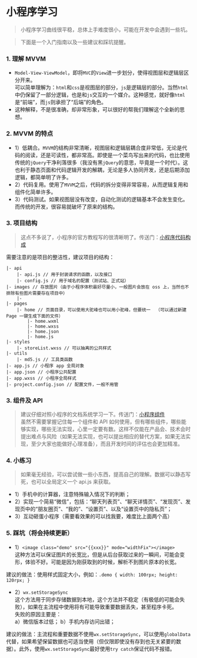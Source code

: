 # 小程序学习
> 小程序学习曲线很平稳，总体上手难度很小，可能在开发中会遇到一些坑。  

> 下面是一个入门指南以及一些建议和踩坑提醒。

### 1. 理解 MVVM
- `Model-View-ViewModel`，即将`MVC`的`View`进一步划分，使得视图层和逻辑层区分开来。   
可以简单理解为：`html`和`css`是视图层的部分，`js`是逻辑层的部分。当然`html`中仍保留了一部分逻辑，也是和`js`交互的一个媒介。这种感觉，就好像`html`是“前端”，而`js`则承担了“后端”的角色。  
- 这种解释，不是很准确，却非常形象，可以很好的帮我们理解这个全新的思想。

### 2. MVVM 的特点  
- 1）低耦合。`MVVM`的结构非常清晰，视图层和逻辑层耦合度非常低，无论是代码的阅读，还是可读性，都非常高。即使是一个菜鸟写出来的代码，也比使用传统的`jQuery`干净利落很多（我没有黑`jQuery`的意思，毕竟是一个时代）。这也利于静态页面和代码逻辑开发的解耦，无论是多人协同开发，还是后期添加逻辑，都简单明了许多。  
- 2）代码复用。使用了`MVVM`之后，代码的拆分变得非常容易，从而逻辑复用和组件化简单许多。  
- 3）代码测试。如果视图层没有改变，自动化测试的逻辑基本不会发生变化。而传统的开发，很容易就破坏了原来的结构。  

### 3. 项目结构    
> 这点不多说了，小程序的官方教程写的很清晰明了。传送门：[小程序代码构成](https://developers.weixin.qq.com/miniprogram/dev/quickstart/basic/file.html 'https://developers.weixin.qq.com/miniprogram/dev/quickstart/basic/file.html')

需要注意的是项目的整洁性，建议项目的结构：  
```
|- api  
    |- api.js // 用于封装请求的函数，以及接口  
    |- config.js // 用于域名的配置（测试站、正式站）  
|- images // 存放图片（由于小程序体积最好尽量小，一般图片会放在 oss 上，当然也不排除有些图片需要存在项目中）
    |- 
|- pages  
    |- home // 页面目录，可以使用大驼峰也可以用小驼峰，但要统一  （可以通过新建 Page 一键生成下面的文件）  
        |- home.wxml  
        |- home.wxss  
        |- home.json  
        |- home.js  
|- styles  
    |- storeList.wxss // 可以抽离的公共样式  
|- utils  
    |- md5.js // 工具类函数  
|- app.js // 小程序 app 全局对象  
|- app.json // 小程序公共配置  
|- app.wxss // 小程序全局样式  
|- project.config.json // 配置文件，一般不用管  
```

### 3. 组件及 API
> 建议仔细对照小程序的文档系统学习一下。传送门：[小程序组件](https://developers.weixin.qq.com/miniprogram/dev/component/view.html 'https://developers.weixin.qq.com/miniprogram/dev/component/view.html')  
虽然不需要掌握记住每一个组件和 API 如何使用，但有哪些组件，哪些能够实现，哪些无法实现，心里一定要有数。这样不仅能在产品会、技术会时提出难点与风险（如果无法实现，也可以提出相应的替代方案，如果无法实现，至少大家也能做好心理准备），而且开发时间的评估也会更加精准。

### 4. 小练习  
> 如果毫无经验，可以尝试做一些小东西，提高自己的理解。数据可以静态写死，也可以全局定义一个 api.js 来获取。

- 1）手机中的计算器，注意特殊输入情况下的判断；  
- 2）实现一个简易“微信”，包括：“聊天列表页”、“聊天详情页”、“发现页”、发现页中的“朋友圈页”、“我的”、“设置页”、以及“设置页中的隐私页”；  
- 3）互动砸蛋小程序（需要看效果的可以找我要，难度比上面两个高）

### 5. 踩坑（将会持续更新）
- 1）`<image class="demo" src="{{xxx}}" mode="widthFix"></image>`   
这种方法可以保证图片的长宽比，但是从后台获取过来的一瞬间，可能会变形，体验不好。可能是因为刚获取到的时候，解析不到图片原本的长宽。  

建议的做法：使用样式固定大小，例如：`.demo { width: 100rpx; height: 120rpx; }`

- 2）`wx.setStorageSync`  
这个方法用于同步存储数据到本地，这个方法并不稳定（有极低的可能会失败），如果在主流程中使用将有可能导致重要数据丢失，甚至程序卡死。  
失败的原因主要是：  
a）微信版本过低；
b）手机内存访问出错；

建议的做法：主流程和重要数据不使用`wx.setStorageSync`，可以使用`globalData`代替，如果希望保留数据也可适当使用（但仅限即使没有存到也无关紧要的数据）。此外，使用`wx.setStorageSync`最好使用`try catch`保证代码不报错。
